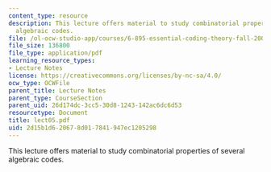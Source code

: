 ```yaml
---
content_type: resource
description: This lecture offers material to study combinatorial properties of several
  algebraic codes.
file: /ol-ocw-studio-app/courses/6-895-essential-coding-theory-fall-2004/2d15b1d620678d017841947ec1205298_lect05.pdf
file_size: 136800
file_type: application/pdf
learning_resource_types:
- Lecture Notes
license: https://creativecommons.org/licenses/by-nc-sa/4.0/
ocw_type: OCWFile
parent_title: Lecture Notes
parent_type: CourseSection
parent_uid: 26d174dc-3cc5-30d8-1243-142ac6dc6d53
resourcetype: Document
title: lect05.pdf
uid: 2d15b1d6-2067-8d01-7841-947ec1205298
---
```

This lecture offers material to study combinatorial properties of several algebraic codes.